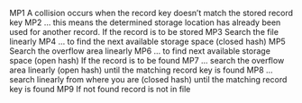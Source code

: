 MP1 A collision occurs when the record key doesn’t match the stored record key MP2 … this means the determined storage location has already been used for another record. If the record is to be stored MP3 Search the file linearly MP4 … to find the next available storage space (closed hash) MP5 Search the overflow area linearly MP6 … to find next available storage space (open hash) If the record is to be found MP7 … search the overflow area linearly (open hash) until the matching record key is found MP8 … search linearly from where you are (closed hash) until the matching record key is found MP9 If not found record is not in file